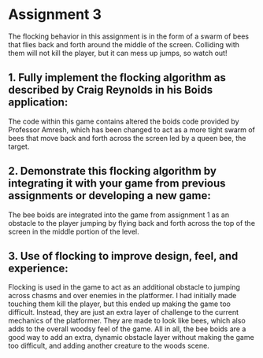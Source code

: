 # Assignment 3 
The flocking behavior in this assignment is in the form of a swarm of bees that flies back and 
forth around the middle of the screen. Colliding with them will not kill the player, but it can 
mess up jumps, so watch out!

## 1. Fully implement the flocking algorithm as described by Craig Reynolds in his Boids application:
The code within this game contains altered the boids code provided by Professor Amresh, which has been
changed to act as a more tight swarm of bees that move back and forth across the screen led by a 
queen bee, the target.

## 2. Demonstrate this flocking algorithm by integrating it with your game from previous assignments or developing a new game:
The bee boids are integrated into the game from assignment 1 as an obstacle to the player jumping by 
flying back and forth across the top of the screen in the middle portion of the level.

## 3. Use of flocking to improve design, feel, and experience:
Flocking is used in the game to act as an additional obstacle to jumping across chasms and over enemies 
in the platformer. I had initially made touching them kill the player, but this ended up making the game 
too difficult. Instead, they are just an extra layer of challenge to the current mechanics of the 
platformer. They are made to look like bees, which also adds to the overall woodsy feel of the game. 
All in all, the bee boids are a good way to add an extra, dynamic obstacle layer without making the game
too difficult, and adding another creature to the woods scene. 
